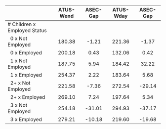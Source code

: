 
|                      |    ATUS-Wend |     ASEC-Gap |    ATUS-Wday |     ASEC-Gap |
| -------------------- | :----------: | :----------: | :----------: | :----------: |
| # Children x Employed Status |              |              |              |              |
| &nbsp;&nbsp;0 x Not Employed |       180.38 |        -1.21 |       221.36 |        -1.37 |
| &nbsp;&nbsp;0 x Employed |       200.18 |         0.43 |       132.06 |         0.42 |
| &nbsp;&nbsp;1 x Not Employed |       187.75 |         5.94 |       184.42 |        32.22 |
| &nbsp;&nbsp;1 x Employed |       254.37 |         2.22 |       183.64 |         5.68 |
| &nbsp;&nbsp;2+ x Not Employed |       221.58 |        -7.36 |       272.54 |       -29.14 |
| &nbsp;&nbsp;2+ x Employed |       269.10 |         7.24 |       197.64 |         5.34 |
| &nbsp;&nbsp;3 x Not Employed |       254.18 |       -31.01 |       294.93 |       -37.17 |
| &nbsp;&nbsp;3 x Employed |       279.21 |       -10.18 |       219.60 |       -19.68 |

